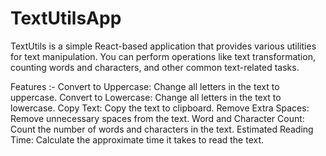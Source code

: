 # TextUtilsApp
TextUtils is a simple React-based application that provides various utilities for text manipulation. You can perform operations like text transformation, counting words and characters, and other common text-related tasks.

Features :-
Convert to Uppercase: Change all letters in the text to uppercase.
Convert to Lowercase: Change all letters in the text to lowercase.
Copy Text: Copy the text to clipboard.
Remove Extra Spaces: Remove unnecessary spaces from the text.
Word and Character Count: Count the number of words and characters in the text.
Estimated Reading Time: Calculate the approximate time it takes to read the text.
